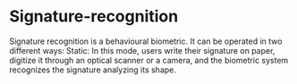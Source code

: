 # Signature-recognition
Signature recognition is a behavioural biometric. It can be operated in two different ways: Static: In this mode, users write their signature on paper, digitize it through an optical scanner or a camera, and the biometric system recognizes the signature analyzing its shape.
